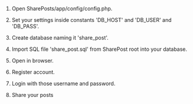 1. Open SharePosts/app/config/config.php.

2. Set your settings inside constants 'DB_HOST' and 'DB_USER' and 'DB_PASS'.

3. Create database naming it 'share_post'.

4. Import SQL file 'share_post.sql' from SharePost root into your database.

5. Open in browser. 

6. Register account.

7. Login with those username and password.

8. Share your posts
